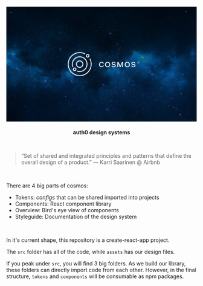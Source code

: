 <p align="center">
  <img src="/assets/cosmos.png">
  <br><br>
  <b>auth0 design systems</b>
  <br>
</p>

&nbsp;

> “Set of shared and integrated principles and patterns that define the overall design of a product.” — Karri Saarinen @ Airbnb

&nbsp;

There are 4 big parts of cosmos:

- Tokens: _configs_ that can be shared imported into projects
- Components: React component library
- Overview: Bird's eye view of components
- Styleguide: Documentation of the design system

&nbsp;

In it's current shape, this repository is a create-react-app project.

The `src` folder has all of the code, while `assets` has our design files.

If you peak under `src`, you will find 3 big folders. As we build our library, these folders can directly import code from each other. However, in the final structure, `tokens` and `components` will be consumable as npm packages.

&nbsp;
